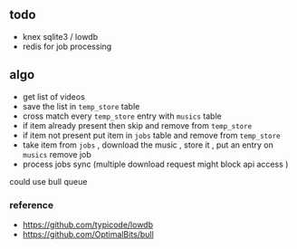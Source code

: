 

## todo 
- knex sqlite3 / lowdb 
- redis for job processing   

## algo
- get list of videos 
- save the list in `temp_store` table
- cross match every `temp_store` entry with `musics` table 
- if item already present then skip and remove from `temp_store` 
- if item not present put item in `jobs` table and remove from `temp_store`
- take item from `jobs` , download the music , store it , put an entry on `musics` remove job 
- process jobs sync (multiple download request might block api access )  


could use bull queue 

### reference 
- https://github.com/typicode/lowdb
- https://github.com/OptimalBits/bull